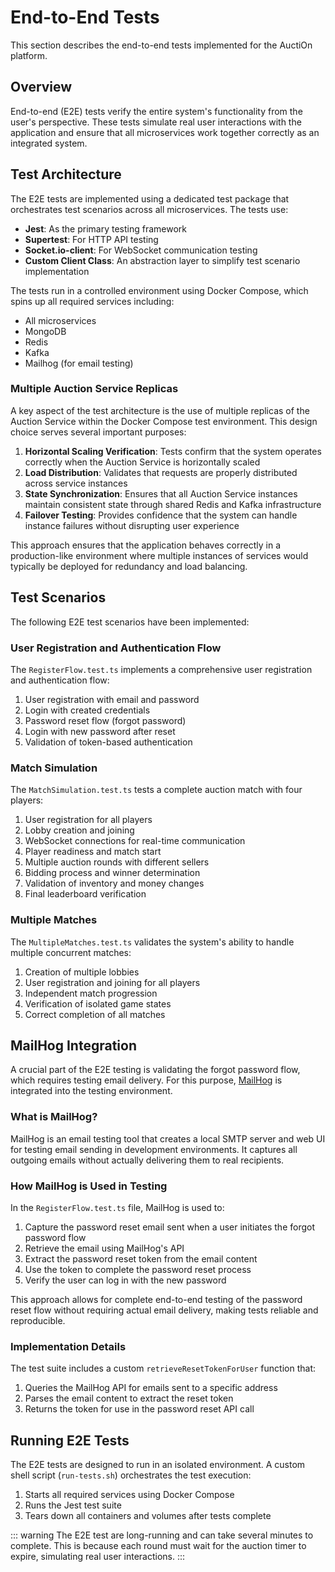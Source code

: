# End-to-End Tests

This section describes the end-to-end tests implemented for the AuctiOn platform.

## Overview

End-to-end (E2E) tests verify the entire system's functionality from the user's perspective. These tests simulate real
user interactions with the application and ensure that all microservices work together correctly as an integrated
system.

## Test Architecture

The E2E tests are implemented using a dedicated test package that orchestrates test scenarios across all microservices.
The tests use:

- **Jest**: As the primary testing framework
- **Supertest**: For HTTP API testing
- **Socket.io-client**: For WebSocket communication testing
- **Custom Client Class**: An abstraction layer to simplify test scenario implementation

The tests run in a controlled environment using Docker Compose, which spins up all required services including:

- All microservices
- MongoDB
- Redis
- Kafka
- Mailhog (for email testing)

### Multiple Auction Service Replicas

A key aspect of the test architecture is the use of multiple replicas of the Auction Service within the Docker Compose
test environment. This design choice serves several important purposes:

1. **Horizontal Scaling Verification**: Tests confirm that the system operates correctly when the Auction Service is
   horizontally scaled
2. **Load Distribution**: Validates that requests are properly distributed across service instances
3. **State Synchronization**: Ensures that all Auction Service instances maintain consistent state through shared Redis
   and Kafka infrastructure
4. **Failover Testing**: Provides confidence that the system can handle instance failures without disrupting user
   experience

This approach ensures that the application behaves correctly in a production-like environment where multiple instances
of services would typically be deployed for redundancy and load balancing.

## Test Scenarios

The following E2E test scenarios have been implemented:

### User Registration and Authentication Flow

The `RegisterFlow.test.ts` implements a comprehensive user registration and authentication flow:

1. User registration with email and password
2. Login with created credentials
3. Password reset flow (forgot password)
4. Login with new password after reset
5. Validation of token-based authentication

### Match Simulation

The `MatchSimulation.test.ts` tests a complete auction match with four players:

1. User registration for all players
2. Lobby creation and joining
3. WebSocket connections for real-time communication
4. Player readiness and match start
5. Multiple auction rounds with different sellers
6. Bidding process and winner determination
7. Validation of inventory and money changes
8. Final leaderboard verification

### Multiple Matches

The `MultipleMatches.test.ts` validates the system's ability to handle multiple concurrent matches:

1. Creation of multiple lobbies
2. User registration and joining for all players
3. Independent match progression
4. Verification of isolated game states
5. Correct completion of all matches

## MailHog Integration

A crucial part of the E2E testing is validating the forgot password flow, which requires testing email delivery. For
this purpose, [MailHog](https://github.com/mailhog/MailHog) is integrated into the testing environment.

### What is MailHog?

MailHog is an email testing tool that creates a local SMTP server and web UI for testing email sending in development
environments. It captures all outgoing emails without actually delivering them to real recipients.

### How MailHog is Used in Testing

In the `RegisterFlow.test.ts` file, MailHog is used to:

1. Capture the password reset email sent when a user initiates the forgot password flow
2. Retrieve the email using MailHog's API
3. Extract the password reset token from the email content
4. Use the token to complete the password reset process
5. Verify the user can log in with the new password

This approach allows for complete end-to-end testing of the password reset flow without requiring actual email delivery,
making tests reliable and reproducible.

### Implementation Details

The test suite includes a custom `retrieveResetTokenForUser` function that:

1. Queries the MailHog API for emails sent to a specific address
2. Parses the email content to extract the reset token
3. Returns the token for use in the password reset API call

## Running E2E Tests

The E2E tests are designed to run in an isolated environment. A custom shell script (`run-tests.sh`) orchestrates the
test execution:

1. Starts all required services using Docker Compose
2. Runs the Jest test suite
3. Tears down all containers and volumes after tests complete

::: warning
The E2E test are long-running and can take several minutes to complete.
This is because each round must wait for the auction timer to expire, simulating real user interactions.
:::
> 